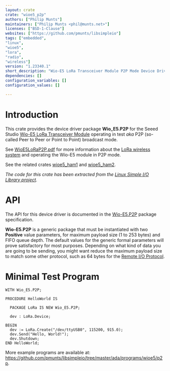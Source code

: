 ```yaml
---
layout: crate
crate: "wioe5_p2p"
authors: ["Philip Munts"]
maintainers: ["Philip Munts <phil@munts.net>"]
licenses: ["BSD-1-Clause"]
websites: ["https://github.com/pmunts/libsimpleio"]
tags: ["embedded",
"linux",
"wioe5",
"lora",
"radio",
"wireless"]
version: "1.23340.1"
short_description: "Wio-E5 LoRa Transceiver Module P2P Mode Device Driver"
dependencies: []
configuration_variables: []
configuration_values: []

---
```

# Introduction

This crate provides the device driver package **Wio_E5.P2P** for the
Seeed Studio [Wio-E5 LoRa Transceiver
Module](https://wiki.seeedstudio.com/LoRa-E5_STM32WLE5JC_Module)
operating in test *aka* P2P (so-called Peer to Peer or Point to Point)
broadcast mode.

See
[WioE5LoRaP2P.pdf](https://repo.munts.com/libsimpleio/doc/WioE5LoRaP2P.pdf)
for more information about the [LoRa wireless
system](https://www.semtech.com/lora/what-is-lora) and operating the
Wio-E5 module in P2P mode.

See the related crates
[wioe5_ham1](https://alire.ada.dev/crates/wioe5_ham1.html) and
[wioe5_ham2](https://alire.ada.dev/crates/wioe5_ham1.htm2).

*The code for this crate has been extracted from the [Linux Simple I/O
Library project](https://github.com/pmunts/libsimpleio).*

# API

The API for this device driver is documented in the
[Wio-E5.P2P](https://github.com/pmunts/libsimpleio/blob/master/ada/devices/wioe5/wio_e5-p2p.ads)
package specification.

**Wio-E5.P2P** is a generic package that must be instantiated with two
**Positive** value parameters, for maximum payload size (1 to 253 bytes)
and FIFO queue depth. The default values for the generic formal
parameters will prove satisfactory for most purposes. Depending on what
kind of data you are going to be sending, you might want reduce the
maximum payload size to match some other protocol, such as 64 bytes for
the [Remote I/O
Protocol](https://repo.munts.com/libsimpleio/doc/RemoteIOProtocol.pdf).

# Minimal Test Program

    WITH Wio_E5.P2P;

    PROCEDURE HelloWorld IS

      PACKAGE LoRa IS NEW Wio_E5.P2P;

      dev : LoRa.Device;

    BEGIN
      dev := LoRa.Create("/dev/ttyUSB0", 115200, 915.0);
      dev.Send("Hello, World!");
      dev.Shutdown;
    END HelloWorld;

More example programs are available at:
<https://github.com/pmunts/libsimpleio/tree/master/ada/programs/wioe5/p2p>.


